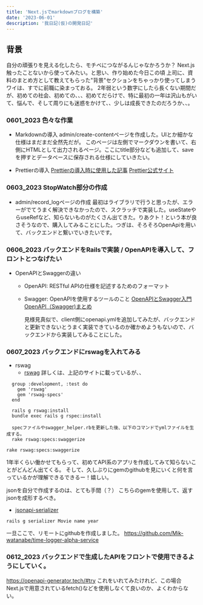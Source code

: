 ```yaml
---
title: 'Next.jsでmarkdownブログを構築'
date: '2023-06-01'
description: '我日記(仮)の開発日記'
---
```




## 背景
自分の頑張りを見える化したら、モチベにつながるんじゃなかろうか？
Next.js触ったことないから使ってみたい。と思い、作り始めた今日この頃
上司に、資料のまとめ方として教えてもらった"背景"セクションをちゃっかり使ってしまうワイは、すでに前職に染まっておる。
2年弱という数字にしたら長くない期間だが、初めての社会、初めての、、、初めてだらけで、特に最初の一年は沢山もがいて、悩んで、そして周りにも迷惑をかけて、、少しは成長できたのだろうか、、。

### 0601_2023 色々な作業
- Markdownの導入
    admin/create-contentページを作成した。UIとか細かな仕様はまだまだ全然先だが。
    このページは左側でマークダウンを書いて、右側にHTMLとして出力されるページ。ここにtitle部分なども追加して、saveを押すとデータベースに保存される仕様にしていきたい。

- Prettierの導入
    [Prettierの導入時に使用した記事](://zenn.dev/hungry_goat/articles/b7ea123eeaaa44)
    [Prettier公式サイト](://prettier.io/docs/en/options.html)

### 0603_2023 StopWatch部分の作成
- admin/record_logページの作成
    最初はライブラリで行うと思ったが、エラーがでてうまく解決できなかったので、スクラッチで実装した。useStateやらuseRefなど、知らないものがたくさん出てきた。りあクト！という本が良さそうなので、購入してみることにした。つぎは、そろそろOpenApiを用いて、バックエンドと繋いでいきたいです。

### 0606_2023 バックエンドをRailsで実装 / OpenAPIを導入して、フロントとつなげたい
- OpenAPIとSwaggerの違い
  - OpenAPI: RESTful APIの仕様を記述するためのフォーマット
  - Swagger: OpenAPIを使用するツールのこと
    [OpenAPIとSwagger入門](https://zenn.dev/chida/articles/25f4016560f6bf)
    [OpenAPI（Swagger)まとめ](https://qiita.com/KNR109/items/7e094dba6bcf37ed73cf)

    見様見真似で、client側にopenapi.ymlを追加してみたが、バックエンドと更新できないとうまく実装できているのか確かめようもないので、バックエンドから実装してみることにした。

### 0607_2023 バックエンドにrswagを入れてみる
- rswag
  - [rswag](https://github.com/rswag/rswag#getting-started)
  詳しくは、上記のサイトに載っているが、、

```
  group :development, :test do
    gem 'rswag'
    gem 'rswag-specs'
  end

  rails g rswag:install
  bundle exec rails g rspec:install

  specファイルやswagger_helper.rbを更新した後、以下のコマンドでymlファイルを生成する。
  rake rswag:specs:swaggerize
```

  `rake rswag:specs:swaggerize`

1年半くらい働かせてもらって、初めてAPI系のアプリを作成してみて知らないことがどんどん出てくる。
そして、久しぶりにgemのgithubを見にいくと何を言っているかが理解できるできるー！嬉しい。

jsonを自分で作成するのは、とても手間（？）
こちらのgemを使用して、返すjsonを成形するべき。
- [jsonapi-serializer](https://github.com/jsonapi-serializer/jsonapi-serializer)

`rails g serializer Movie name year`

一旦ここで、リモートにgithubを作成しました。
https://github.com/Mik-watanabe/time-logger-alpha-service

### 0612_2023 バックエンドで生成したAPIをフロントで使用できるようにしていく。
<!-- これでフロントを変えていく！ -->
https://openapi-generator.tech/#try
これをいれてみたけれど、この場合Next.jsで用意されているfetch()などを使用しなくて良いのか、よくわからない。